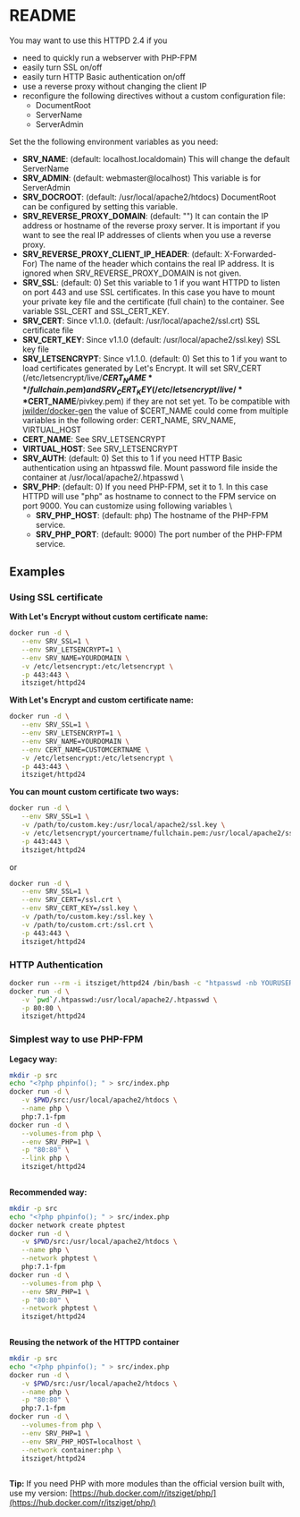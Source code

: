 # README

You may want to use this HTTPD 2.4 if you 
 
- need to quickly run a webserver with PHP-FPM
- easily turn SSL on/off
- easily turn HTTP Basic authentication on/off
- use a reverse proxy without changing the client IP
- reconfigure the following directives without a custom configuration file:
  - DocumentRoot
  - ServerName
  - ServerAdmin
  
Set the the following environment variables as you need:

- **SRV_NAME**: (default: localhost.localdomain) This will change the default ServerName
- **SRV_ADMIN**: (default: webmaster@localhost) This variable is for ServerAdmin
- **SRV_DOCROOT**: (default: /usr/local/apache2/htdocs) DocumentRoot can be configured by setting this variable.
- **SRV_REVERSE_PROXY_DOMAIN**: (default: "") It can contain the IP address or hostname of the reverse proxy server. It is important if you want to see the real IP addresses of clients when you use a reverse proxy.
- **SRV_REVERSE_PROXY_CLIENT_IP_HEADER**: (default: X-Forwarded-For) The name of the header which contains the real IP address. It is ignored when SRV_REVERSE_PROXY_DOMAIN is not given.
- **SRV_SSL**: (default: 0) Set this variable to 1 if you want HTTPD to listen on port 443 and use SSL certificates. In this case you have to mount your private key file and the certificate (full chain) to the container. See variable SSL_CERT and SSL_CERT_KEY.
- **SRV_CERT**: Since v1.1.0. (default: /usr/local/apache2/ssl.crt) SSL certificate file 
- **SRV_CERT_KEY**: Since v1.1.0 (default: /usr/local/apache2/ssl.key) SSL key file
- **SRV_LETSENCRYPT**: Since v1.1.0. (default: 0) Set this to 1 if you want to load certificates generated by Let's Encrypt. It will set SRV_CERT (/etc/letsencrypt/live/**$CERT_NAME**/fullchain.pem) and SRV_CERT_KEY (/etc/letsencrypt/live/**$CERT_NAME**/pivkey.pem) if they are not set yet. To be compatible with [jwilder/docker-gen](https://hub.docker.com/r/jwilder/docker-gen/) the value of $CERT_NAME could come from multiple variables in the following order: CERT_NAME, SRV_NAME, VIRTUAL_HOST
- **CERT_NAME**: See SRV_LETSENCRYPT
- **VIRTUAL_HOST**: See SRV_LETSENCRYPT
- **SRV_AUTH**: (default: 0) Set this to 1 if you need HTTP Basic authentication using an htpasswd file. Mount password file inside the container at /usr/local/apache2/.htpasswd \
- **SRV_PHP**: (default: 0) If you need PHP-FPM, set it to 1. In this case HTTPD will use "php" as hostname to connect to the FPM service on port 9000. You can customize using following variables \
  - **SRV_PHP_HOST**: (default: php) The hostname of the PHP-FPM service.
  - **SRV_PHP_PORT**: (default: 9000) The port number of the PHP-FPM service.
  
## Examples

### Using SSL certificate

**With Let's Encrypt without custom certificate name:**
```bash
docker run -d \
   --env SRV_SSL=1 \
   --env SRV_LETSENCRYPT=1 \
   --env SRV_NAME=YOURDOMAIN \
   -v /etc/letsencrypt:/etc/letsencrypt \
   -p 443:443 \
   itsziget/httpd24
```

**With Let's Encrypt and custom certificate name:**

```bash
docker run -d \
   --env SRV_SSL=1 \
   --env SRV_LETSENCRYPT=1 \
   --env SRV_NAME=YOURDOMAIN \
   --env CERT_NAME=CUSTOMCERTNAME \
   -v /etc/letsencrypt:/etc/letsencrypt \
   -p 443:443 \
   itsziget/httpd24
```

**You can mount custom certificate two ways:**

```bash
docker run -d \
   --env SRV_SSL=1 \
   -v /path/to/custom.key:/usr/local/apache2/ssl.key \
   -v /etc/letsencrypt/yourcertname/fullchain.pem:/usr/local/apache2/ssl.crt \
   -p 443:443 \
   itsziget/httpd24
```
or
```bash
docker run -d \
   --env SRV_SSL=1 \
   --env SRV_CERT=/ssl.crt \
   --env SRV_CERT_KEY=/ssl.key \
   -v /path/to/custom.key:/ssl.key \
   -v /path/to/custom.crt:/ssl.crt \
   -p 443:443 \
   itsziget/httpd24
```

### HTTP Authentication

```bash
docker run --rm -i itsziget/httpd24 /bin/bash -c "htpasswd -nb YOURUSERNAME YOURPASSWORD" >> .htpasswd
docker run -d \
   -v `pwd`/.htpasswd:/usr/local/apache2/.htpasswd \
   -p 80:80 \
   itsziget/httpd24
```

### Simplest way to use PHP-FPM

**Legacy way:**

```bash
mkdir -p src
echo "<?php phpinfo(); " > src/index.php
docker run -d \
   -v $PWD/src:/usr/local/apache2/htdocs \
   --name php \
   php:7.1-fpm
docker run -d \
   --volumes-from php \
   --env SRV_PHP=1 \
   -p "80:80" \
   --link php \
   itsziget/httpd24
   
```

**Recommended way:**

```bash
mkdir -p src
echo "<?php phpinfo(); " > src/index.php
docker network create phptest
docker run -d \
   -v $PWD/src:/usr/local/apache2/htdocs \
   --name php \
   --network phptest \
   php:7.1-fpm
docker run -d \
   --volumes-from php \
   --env SRV_PHP=1 \
   -p "80:80" \
   --network phptest \
   itsziget/httpd24
   
```

**Reusing the network of the HTTPD container**

```bash
mkdir -p src
echo "<?php phpinfo(); " > src/index.php
docker run -d \
   -v $PWD/src:/usr/local/apache2/htdocs \
   --name php \
   -p "80:80" \
   php:7.1-fpm
docker run -d \
   --volumes-from php \
   --env SRV_PHP=1 \
   --env SRV_PHP_HOST=localhost \
   --network container:php \
   itsziget/httpd24
   
```

**Tip:** If you need PHP with more modules than the official version built with, use my version: [https://hub.docker.com/r/itsziget/php/](https://hub.docker.com/r/itsziget/php/)